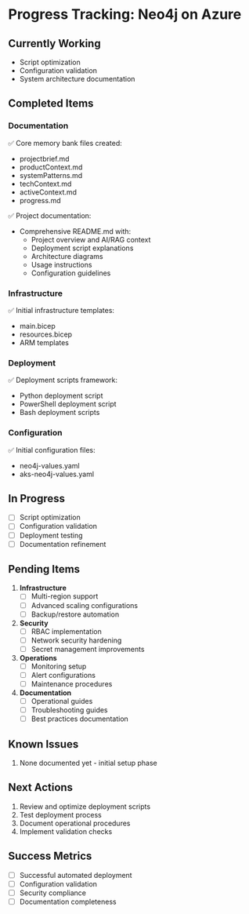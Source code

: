 # Progress Tracking: Neo4j on Azure

## Currently Working
- Script optimization
- Configuration validation
- System architecture documentation

## Completed Items

### Documentation
✅ Core memory bank files created:
- projectbrief.md
- productContext.md
- systemPatterns.md
- techContext.md
- activeContext.md
- progress.md

✅ Project documentation:
- Comprehensive README.md with:
  - Project overview and AI/RAG context
  - Deployment script explanations
  - Architecture diagrams
  - Usage instructions
  - Configuration guidelines

### Infrastructure
✅ Initial infrastructure templates:
- main.bicep
- resources.bicep
- ARM templates

### Deployment
✅ Deployment scripts framework:
- Python deployment script
- PowerShell deployment script
- Bash deployment scripts

### Configuration
✅ Initial configuration files:
- neo4j-values.yaml
- aks-neo4j-values.yaml

## In Progress
- [ ] Script optimization
- [ ] Configuration validation
- [ ] Deployment testing
- [ ] Documentation refinement

## Pending Items
1. **Infrastructure**
   - [ ] Multi-region support
   - [ ] Advanced scaling configurations
   - [ ] Backup/restore automation

2. **Security**
   - [ ] RBAC implementation
   - [ ] Network security hardening
   - [ ] Secret management improvements

3. **Operations**
   - [ ] Monitoring setup
   - [ ] Alert configurations
   - [ ] Maintenance procedures

4. **Documentation**
   - [ ] Operational guides
   - [ ] Troubleshooting guides
   - [ ] Best practices documentation

## Known Issues
1. None documented yet - initial setup phase

## Next Actions
1. Review and optimize deployment scripts
2. Test deployment process
3. Document operational procedures
4. Implement validation checks

## Success Metrics
- [ ] Successful automated deployment
- [ ] Configuration validation
- [ ] Security compliance
- [ ] Documentation completeness
